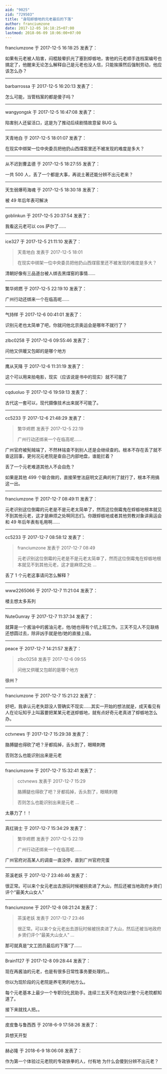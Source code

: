```yaml
---
aid: "9025"
zid: "729503"
title: "身陷蜉蝣地的元老最后的下落"
author: franciumzone
date: 2017-12-05 16:18:25+07:00
lastmod: 2018-06-09 18:06:00+07:00
---
```


franciumzone 于 2017-12-5 16:18:25 发表了：

如果有元老被人陷害，闷棍敲晕扒光了塞到蜉蝣地，害他的元老顺手连档案编号也搞定了，他醒来无论怎么解释自己是元老也没人信，只能挨揍然后强制劳动，他应该怎么办？

---

barbarrossa 于 2017-12-5 16:20:13 发表了：

怎么可能，当管档案的都是傻子吗？

---

wangyongsk 于 2017-12-5 16:47:08 发表了：

陷害别人还留活口，这是为了推动后续剧情故意留 BUG 么

---

天青地白 于 2017-12-5 18:01:07 发表了：

在现实中绑架一位中央委员把他扔山西煤窑里还不被发现的难度是多大？

---

从不迟到曹孟德 于 2017-12-5 18:27:55 发表了：

一共 500 人，丢了一个都是大事，再说土著还能分辨不出元老来？

---

天生弱爆苟海魂 于 2017-12-5 18:30:18 发表了：

被 49 年后年表可解决

---

goblinkun 于 2017-12-5 20:37:54 发表了：

我看这元老可以 cos 萨尔了……

---

ice327 于 2017-12-5 21:11:10 发表了：

> 天青地白 发表于 2017-12-5 18:01
>
> 在现实中绑架一位中央委员把他扔山西煤窑里还不被发现的难度是多大？

清朝好像有三品道台被人绑去黑煤窑的事情……

---

繁华烬燃 于 2017-12-5 22:19:10 发表了：

广州行动还绑来一个在临高呢……

---

气持样 于 2017-12-6 00:41:01 发表了：

识别元老也太简单了吧，你就问他北京奥运会是哪年不就行了？

---

zlbc0258 于 2017-12-6 09:55:46 发表了：

问他又供暖又包邮的是哪个地方

---

鹰从天降 于 2017-12-6 11:31:19 发表了：

这个可以用来拍电影，现实（应该说是书中的现实）就不可能了

---

cqduoluo 于 2017-12-6 19:59:13 发表了：

古代这一套可以，现代摄像技术出来就不可能了。

---

cc5233 于 2017-12-6 21:48:29 发表了：

> 繁华烬燃 发表于 2017-12-5 22:19
>
> 广州行动还绑来一个在临高呢……

广州官府被髡贼端了，不然林铭查不到别人还是会继续查的。根本不存在丢了就不查这回事，更何况元老院是查自己内部地盘，谁能拦着？

丢了一个元老难道其他人不会自危？

如果是其他 499 个联合做的，直接荣誉法庭明文正典的判了就行了，根本不用搞这一出。

---

franciumzone 于 2017-12-7 08:49:11 发表了：

元老识别这位倒霉的元老是不是元老太简单了，然而这位倒霉鬼在蜉蝣地根本就见不到其他元老，这才是麻烦之处啊同志们。你跟蜉蝣地或者其他劳教对象讲奥运会和 49 年后年表有毛用啊……

---

cc5233 于 2017-12-7 08:58:12 发表了：

> franciumzone 发表于 2017-12-7 08:49
>
> 元老识别这位倒霉的元老是不是元老太简单了，然而这位倒霉鬼在蜉蝣地根本就见不到其他元老，这才是麻烦之处 ...

丢了 1 个元老这事请问怎么解释？

---

www2265066 于 2017-12-7 11:21:04 发表了：

楼主想太多系列

---

NuteGunray 于 2017-12-7 11:37:34 发表了：

就算是一个酱油中的酱油元老，他/她也得有个坑上班工作。三天不见人不见联络还想圆过去，除非凶手就是他/她的直接上级。

---

peace 于 2017-12-7 14:21:57 发表了：

> zlbc0258 发表于 2017-12-6 09:55
>
> 问他又供暖又包邮的是哪个地方

徐州？

---

franciumzone 于 2017-12-7 15:21:22 发表了：

好吧，我承认元老失踪没人管确实不现实……其实一开始的想法就是，成天看见有人在论坛知乎上叫嚣要把某某元老送蜉蝣地，就有点好奇元老真进了蜉蝣地怎么办。

---

cctvnews 于 2017-12-7 15:29:38 发表了：

胳膊腿也得砍了吧？牙都捣掉，舌头割了，眼睛刺瞎

否则怎么也能识别出来是元老

---

franciumzone 于 2017-12-7 15:32:41 发表了：

> cctvnews 发表于 2017-12-7 15:29
>
> 胳膊腿也得砍了吧？牙都捣掉，舌头割了，眼睛刺瞎
>
> 否则怎么也能识别出来是元老 ...

太暴力了！！

---

真红骑士 于 2017-12-7 15:34:29 发表了：

> 繁华烬燃 发表于 2017-12-5 22:19
>
> 广州行动还绑来一个在临高呢……

广州官府对高某人的调查一直没停，直到广州官府完蛋

---

茶溪老妖 于 2017-12-7 23:46:46 发表了：

很正常。可以来个女元老出去游玩时候被拐卖进了大山，然后还被当地政府乡贤们评个“最美大山女人”

---

franciumzone 于 2017-12-8 08:21:24 发表了：

> 茶溪老妖 发表于 2017-12-7 23:46
>
> 很正常。可以来个女元老出去游玩时候被拐卖进了大山，然后还被当地政府乡贤们评个“最美大山女人” ...

那可就真是“文工团员最后的下落”了……

---

Brain1127 于 2017-12-8 09:28:44 发表了：

现在再酱油的元老，也是有很多日常性事务要处理的。。

你以为现阶段的元老院是养宅男的地方么。

每个元老基本上最少一个专职归化民助手。连续三五天不在岗估计整个元老院都知道了。

接下来就找人把。。

---

皮皮鲁与鲁西西 于 2018-6-9 17:58:26 发表了：

异想天开型

---

赫必隆 于 2018-6-9 18:06:08 发表了：

作为第一个体验过元老院的专政铁拳的人，付有地 为什么会傻到分辨不出元老？

---
